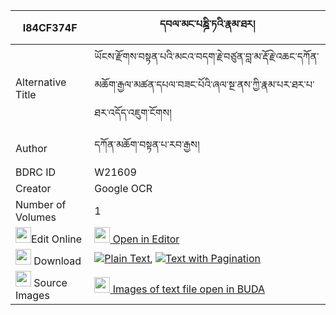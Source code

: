 |I84CF374F|དབལ་མང་པཎྜི་ཏའི་རྣམ་ཐར། 
| --- | --- 
|Alternative Title |ཡོངས་རྫོགས་བསྟན་པའི་མངའ་བདག་རྗེ་བཙུན་བླ་མ་རྡོ་རྗེ་འཆང་དཀོན་མཆོག་རྒྱལ་མཚན་དཔལ་བཟང་པོའི་ཞལ་སྔ་ནས་ཀྱི་རྣམ་པར་ཐར་པ་ཐར་འདོད་འཇུག་ངོགས།
|Author| དཀོན་མཆོག་བསྟན་པ་རབ་རྒྱས།
|BDRC ID | W21609
|Creator | Google OCR
|Number of Volumes| 1
|<img width="25" src="https://img.icons8.com/color/25/000000/edit-property.png">Edit Online| [<img width="25" src="https://avatars.githubusercontent.com/u/45091458?s=200&v=4"> Open in Editor](http://editor.openpecha.org/I84CF374F)
|<img width="25" src="https://img.icons8.com/fluent/48/000000/download-2.png"/>  Download | [![](https://img.icons8.com/color/20/000000/txt.png)Plain Text](https://github.com/Openpecha/I84CF374F/releases/download/v1/wal_mang_pandita_i_namtar_plain_I84CF374F.zip), [![](https://img.icons8.com/color/20/000000/txt.png)Text with Pagination](https://github.com/Openpecha/I84CF374F/releases/download/v1/wal_mang_pandita_i_namtar_pages_I84CF374F.zip)
|<img width="25" src="https://img.icons8.com/plasticine/100/000000/pictures-folder.png"/>  Source Images | [<img width="25" src="https://library.bdrc.io/icons/BUDA-small.svg"> Images of text file open in BUDA](https://library.bdrc.io/show/bdr:W21609)